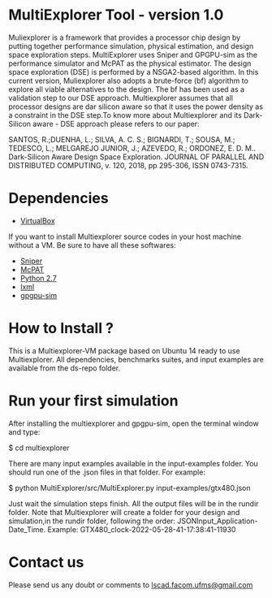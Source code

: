 MultiExplorer Tool - version 1.0
===================
Muliexplorer is a framework that provides a processor chip design by putting together performance simulation, physical estimation, and 
design space exploration steps. MultiExplorer uses Sniper and GPGPU-sim as the performance simulator and McPAT as the physical estimator. The design space exploration (DSE) is performed by a NSGA2-based algorithm. In this current version, Muliexplorer also adopts a brute-force (bf) algorithm to explore all viable alternatives to the design. The bf has been used as a validation step to our DSE approach. Multiexplorer assumes that all processor designs are dar silicon aware so that it uses the power density as a constraint in the DSE step.To know more about Multiexplorer and its Dark-Silicon aware - DSE approach please refers to our paper:

SANTOS, R.;DUENHA, L.; SILVA, A. C. S.; BIGNARDI, T.; SOUSA, M.; TEDESCO, L.; MELGAREJO JUNIOR, J.; AZEVEDO, R.; ORDONEZ, E. D. M.. 
Dark-Silicon Aware Design Space Exploration. JOURNAL OF PARALLEL AND DISTRIBUTED COMPUTING, v. 120, 2018, pp 295-306, ISSN 0743-7315.


Dependencies
============
- [VirtualBox](https://www.virtualbox.org/wiki/Downloads)

If you want to install Multiexplorer source codes in your host machine without a VM. Be sure to have all these softwares:
- [Sniper](http://snipersim.org)
- [McPAT](http://www.hpl.hp.com/research/mcpat/)
- [Python 2.7](https://www.python.org/download/releases/2.7/)
- [lxml](http://lxml.de/)
- [gpgpu-sim](https://github.com/gpgpu-sim/gpgpu-sim_distribution)


How to Install ?
================
This is a Multiexplorer-VM package based on Ubuntu 14 ready to use Multiexplorer. All dependencies, benchmarks suites, and input examples are available from the ds-repo folder. 


Run your first simulation
=========================
After installing the multiexplorer and  gpgpu-sim, open the terminal window and type:

$ cd multiexplorer

There are many input examples available in the input-examples folder. You should run one of the .json files in that folder. For example:

$ python MultiExplorer/src/MultiExplorer.py input-examples/gtx480.json

Just wait the simulation steps finish. All the output files will be in the rundir folder. Note that Multiexplorer will create a folder 
for your design and simulation,in the rundir folder, following the order: JSONInput_Application-Date_Time. 
Example: GTX480_clock-2022-05-28-41-17:38:41-11930


<!-- Output files
=========================
These files will be in the rundir folder after running Multiexplorer:
         

MCPATPhysicalResults.txt: McPAT physical estimates (area, power, etc.) of the original design.
               
outputBruteForce.csv: a csv file with all the configurations obtained from our BF DS-DSE algorithm.
      
BFSOutput.txt: outputs of the performance simulator. 

BFSstderr.txt: the performance simulator error.     

populationResults.csv: a csv file with all the configurations from our NSGA2-based DS-DSE algorithm.

SniperPerformanceResults.txt: log file of the performance simulator

SniperSimQuarkCholesky_mcpatInput.xml: input file for the Physical estimator (McPAT).

**May there are other files that are reserved for future use in Multiexplorer. -->


Contact us
=========================
Please send us any doubt or comments to lscad.facom.ufms@gmail.com
